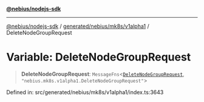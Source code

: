 [**@nebius/nodejs-sdk**](../../../../../README.md)

***

[@nebius/nodejs-sdk](../../../../../README.md) / [generated/nebius/mk8s/v1alpha1](../README.md) / DeleteNodeGroupRequest

# Variable: DeleteNodeGroupRequest

> **DeleteNodeGroupRequest**: `MessageFns`\<[`DeleteNodeGroupRequest`](../interfaces/DeleteNodeGroupRequest.md), `"nebius.mk8s.v1alpha1.DeleteNodeGroupRequest"`\>

Defined in: src/generated/nebius/mk8s/v1alpha1/index.ts:3643
